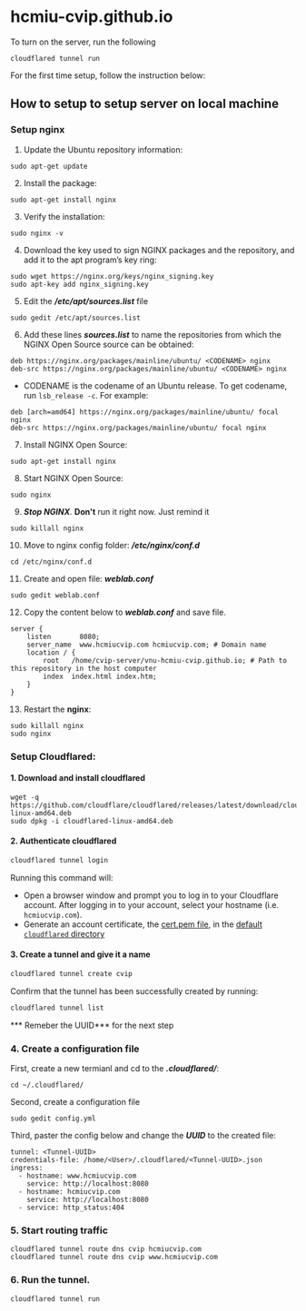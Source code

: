 # hcmiu-cvip.github.io

To turn on the server, run the following
```
cloudflared tunnel run
```

For the first time setup, follow the instruction below:

## How to setup to setup server on local machine

### Setup nginx

1. Update the Ubuntu repository information:
```
sudo apt-get update
```
2. Install the package:
```
sudo apt-get install nginx
```
3. Verify the installation:
```
sudo nginx -v
```
4. Download the key used to sign NGINX packages and the repository, and add it to the apt program’s key ring:
```
sudo wget https://nginx.org/keys/nginx_signing.key
sudo apt-key add nginx_signing.key
```
5. Edit the ***/etc/apt/sources.list*** file
```
sudo gedit /etc/apt/sources.list
```
6. Add these lines ***sources.list*** to name the repositories from which the NGINX Open Source source can be obtained:
```
deb https://nginx.org/packages/mainline/ubuntu/ <CODENAME> nginx
deb-src https://nginx.org/packages/mainline/ubuntu/ <CODENAME> nginx
```
+ CODENAME is the codename of an Ubuntu release. To get codename, run ```lsb_release -c```. 
For example:
```
deb [arch=amd64] https://nginx.org/packages/mainline/ubuntu/ focal nginx
deb-src https://nginx.org/packages/mainline/ubuntu/ focal nginx
```

7. Install NGINX Open Source:
```
sudo apt-get install nginx
```
8. Start NGINX Open Source:
```
sudo nginx
```
9. ***Stop NGINX***. **Don't** run it right now. Just remind it
```
sudo killall nginx
```
10. Move to nginx config folder: ***/etc/nginx/conf.d***
```
cd /etc/nginx/conf.d
```
11. Create and open file: ***weblab.conf***
```
sudo gedit weblab.conf
```
12. Copy the content below to ***weblab.conf*** and save file.
```
server {
    listen       8080;
    server_name  www.hcmiucvip.com hcmiucvip.com; # Domain name
    location / {
        root   /home/cvip-server/vnu-hcmiu-cvip.github.io; # Path to this repository in the host computer
        index  index.html index.htm;
    }
}
```
13. Restart the **nginx**:
```
sudo killall nginx
sudo nginx
```

### Setup Cloudflared:
#### 1. Download and install cloudflared
```
wget -q https://github.com/cloudflare/cloudflared/releases/latest/download/cloudflared-linux-amd64.deb 
sudo dpkg -i cloudflared-linux-amd64.deb
```
#### 2. Authenticate cloudflared
```bash
cloudflared tunnel login
```
Running this command will:
- Open a browser window and prompt you to log in to your Cloudflare account. After logging in to your account, select your hostname (i.e. `hcmiucvip.com`).
- Generate an account certificate, the [cert.pem file](/cloudflare-one/connections/connect-apps/install-and-setup/tunnel-useful-terms/#cert-pem), in the [default `cloudflared` directory](/cloudflare-one/connections/connect-apps/install-and-setup/tunnel-useful-terms/#default-cloudflared-directory)

#### 3. Create a tunnel and give it a name

```bash
cloudflared tunnel create cvip
```

Confirm that the tunnel has been successfully created by running:

```bash
cloudflared tunnel list
```

*** Remeber the UUID*** for the next step

### 4. Create a configuration file

First, create a new termianl and cd to the ***.cloudflared/***:
```
cd ~/.cloudflared/
```
Second, create  a configuration file
```
sudo gedit config.yml
```

Third, paster the config below and change the ***UUID*** to the created file:
```
tunnel: <Tunnel-UUID>
credentials-file: /home/<User>/.cloudflared/<Tunnel-UUID>.json
ingress:
  - hostname: www.hcmiucvip.com
    service: http://localhost:8080
  - hostname: hcmiucvip.com
    service: http://localhost:8080
  - service: http_status:404
```
### 5. Start routing traffic
```
cloudflared tunnel route dns cvip hcmiucvip.com
cloudflared tunnel route dns cvip www.hcmiucvip.com
```

### 6. Run the tunnel. 
```
cloudflared tunnel run
```
